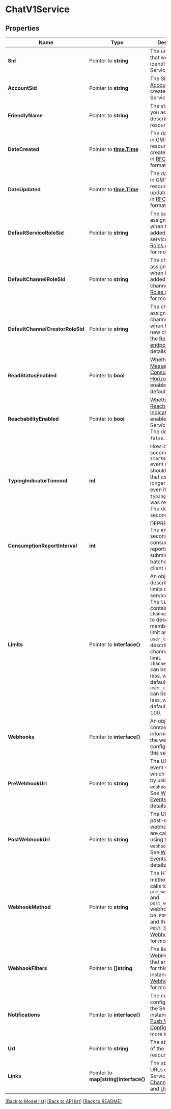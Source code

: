 # ChatV1Service

## Properties

Name | Type | Description | Notes
------------ | ------------- | ------------- | -------------
**Sid** | Pointer to **string** | The unique string that we created to identify the Service resource. |
**AccountSid** | Pointer to **string** | The SID of the [Account](https://www.twilio.com/docs/api/rest/account) that created the Service resource. |
**FriendlyName** | Pointer to **string** | The string that you assigned to describe the resource. |
**DateCreated** | Pointer to [**time.Time**](time.Time.md) | The date and time in GMT when the resource was created specified in [RFC 2822](http://www.ietf.org/rfc/rfc2822.txt) format. |
**DateUpdated** | Pointer to [**time.Time**](time.Time.md) | The date and time in GMT when the resource was last updated specified in [RFC 2822](http://www.ietf.org/rfc/rfc2822.txt) format. |
**DefaultServiceRoleSid** | Pointer to **string** | The service role assigned to users when they are added to the service. See the [Roles endpoint](https://www.twilio.com/docs/chat/api/roles) for more details. |
**DefaultChannelRoleSid** | Pointer to **string** | The channel role assigned to users when they are added to a channel. See the [Roles endpoint](https://www.twilio.com/docs/chat/api/roles) for more details. |
**DefaultChannelCreatorRoleSid** | Pointer to **string** | The channel role assigned to a channel creator when they join a new channel. See the [Roles endpoint](https://www.twilio.com/docs/chat/api/roles) for more details. |
**ReadStatusEnabled** | Pointer to **bool** | Whether the [Message Consumption Horizon](https://www.twilio.com/docs/chat/consumption-horizon) feature is enabled. The default is `true`. |
**ReachabilityEnabled** | Pointer to **bool** | Whether the [Reachability Indicator](https://www.twilio.com/docs/chat/reachability-indicator) is enabled for this Service instance. The default is `false`. |
**TypingIndicatorTimeout** | **int** | How long in seconds after a `started typing` event until clients should assume that user is no longer typing, even if no `ended typing` message was received.  The default is 5 seconds. |[optional] [default to 0]
**ConsumptionReportInterval** | **int** | DEPRECATED. The interval in seconds between consumption reports submission batches from client endpoints. |[optional] [default to 0]
**Limits** | Pointer to **interface{}** | An object that describes the limits of the service instance. The `limits` object contains  `channel_members` to describe the members/channel limit and `user_channels` to describe the channels/user limit. `channel_members` can be 1,000 or less, with a default of 250. `user_channels` can be 1,000 or less, with a default value of 100. |
**Webhooks** | Pointer to **interface{}** | An object that contains information about the webhooks configured for this service. |
**PreWebhookUrl** | Pointer to **string** | The URL for pre-event webhooks, which are called by using the `webhook_method`. See [Webhook Events](https://www.twilio.com/docs/api/chat/webhooks) for more details. |
**PostWebhookUrl** | Pointer to **string** | The URL for post-event webhooks, which are called by using the `webhook_method`. See [Webhook Events](https://www.twilio.com/docs/api/chat/webhooks) for more details. |
**WebhookMethod** | Pointer to **string** | The HTTP method to use for calls to the `pre_webhook_url` and `post_webhook_url` webhooks.  Can be: `POST` or `GET` and the default is `POST`. See [Webhook Events](https://www.twilio.com/docs/chat/webhook-events) for more details. |
**WebhookFilters** | Pointer to **[]string** | The list of WebHook events that are enabled for this Service instance. See [Webhook Events](https://www.twilio.com/docs/chat/webhook-events) for more details. |
**Notifications** | Pointer to **interface{}** | The notification configuration for the Service instance. See [Push Notification Configuration](https://www.twilio.com/docs/chat/push-notification-configuration) for more information. |
**Url** | Pointer to **string** | The absolute URL of the Service resource. |
**Links** | Pointer to **map[string]interface{}** | The absolute URLs of the Service's [Channels](https://www.twilio.com/docs/chat/api/channels), [Roles](https://www.twilio.com/docs/chat/api/roles), and [Users](https://www.twilio.com/docs/chat/api/users). |

[[Back to Model list]](../README.md#documentation-for-models) [[Back to API list]](../README.md#documentation-for-api-endpoints) [[Back to README]](../README.md)


